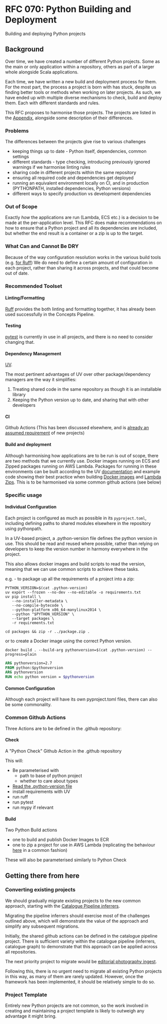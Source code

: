 # RFC 070: Python Building and Deployment

Building and deploying Python projects

## Background

Over time, we have created a number of different Python projects.  Some as the main or only application within a 
repository, others as part of a larger whole alongside Scala applications.

Each time, we have written a new build and deployment process for them. For the most part, the process a project 
is born with has stuck, despite us finding better tools or methods when working on later projects. As such, we have
ended up with multiple diverse mechanisms to check, build and deploy them.  Each with different standards and rules.

This RFC proposes to harmonise those projects.  The projects are listed in 
the [Appendix](appendix.md), alongside some description of their differences.

### Problems

The differences between the projects give rise to various challenges

* keeping things up to date - Python itself, dependencies, common settings
* different standards - type checking, introducing previously ignored warnings if we harmonise linting rules
* sharing code in different projects within the same repository
* ensuring all required code and dependencies get deployed
* running an equivalent environment locally on CI, and in production (PYTHONPATH, installed dependencies, Python versions)
* different ways to specify production vs development dependencies

### Out of Scope

Exactly _how_ the applications are run (Lambda, ECS etc.) is a decision to be made at the per-application level.
This RFC does make recommendations on how to ensure that a Python project and all its dependencies are included,
but whether the end result is a container or a zip is up to the target.

### What Can and Cannot Be DRY

Because of the way configuration resolution works in the various build tools (e.g. [for Ruff](https://docs.astral.sh/ruff/configuration/#config-file-discovery))
We do need to define a certain amount of configuration in each project, rather than sharing it across projects, 
and that could become out of date.

### Recommended Toolset

#### Linting/Formatting
[Ruff](https://docs.astral.sh/ruff/) provides the both linting and formatting together,
it has already been used successfully in the Concepts Pipeline.

#### Testing
[pytest](https://docs.pytest.org/) is currently in use in all projects, and there is no need to consider changing that.

#### Dependency Management

[UV](https://github.com/astral-sh/uv).

The most pertinent advantages of UV over other package/dependency managers are the way it simplifies:

1. Treating shared code in the same repository as though it is an installable library
2. Keeping the Python version up to date, and sharing that with other developers

#### CI

Github Actions (This has been discussed elsewhere, and is [already an assumed requirement](../069-catalogue_graph_ingestor#requirements) of new projects)

#### Build and deployment

Although harmonising how applications are to be run is out of scope, there are two methods that 
we currently use. Docker images running on ECS and Zipped packages running on AWS Lambda. Packages
for running in these environments can be built according to the UV [documentation](https://docs.astral.sh/uv/guides/integration/docker/#getting-started) and example code showing their best practice when building
[Docker images](https://github.com/astral-sh/uv-docker-example) and [Lambda Zips](https://docs.astral.sh/uv/guides/integration/aws-lambda/#deploying-a-zip-archive).  This is to be harmonised via some common github actions (see below)

### Specific usage

#### Individual Configuration

Each project is configured as much as possible in its `pyproject.toml`, including defining 
paths to shared modules elsewhere in the repository using pythonpath.

In a UV-based project, a .python-version file defines the python version in use. This should be read and reused where
possible, rather than relying on developers to keep the version number in harmony everywhere in the project.

This also allows docker images and build scripts to read the version, meaning that we can
use common scripts to achieve these tasks.

e.g. - to package up all the requirements of a project into a zip:
```shell
PYTHON_VERSION=$(cat .python-version)
uv export --frozen --no-dev --no-editable -o requirements.txt
uv pip install \
   --no-installer-metadata \
   --no-compile-bytecode \
   --python-platform x86_64-manylinux2014 \
   --python "$PYTHON_VERSION" \
   --target packages \
   -r requirements.txt

cd packages && zip -r ../package.zip .
```
or to create a Docker image using the correct Python version.
```shell
docker build . --build-arg pythonversion=$(cat .python-version) --progress=plain
```
```dockerfile
ARG pythonversion=2.7
FROM python:$pythonversion
ARG pythonversion
RUN echo python version = $pythonversion
```
#### Common Configuration

Although each project will have its own pyproject.toml files, there can also be 
some commonality.

### Common Github Actions

Three Actions are to be defined in the .github repository:

#### Check
A "Python Check" Github Action in the .github repository

This will:
* Be parameterised with
  * path to base of python project
  * whether to care about types
* [Read the .python-version file](https://github.com/actions/setup-python/blob/main/docs/advanced-usage.md#using-the-python-version-file-input) 
* install requirements with UV
* run ruff
* run pytest
* run mypy if relevant

#### Build

Two Python Build actions 
- one to build and publish Docker Images to ECR
- one to zip a project for use in AWS Lambda (replicating the behaviour [here](https://github.com/wellcomecollection/catalogue-pipeline/blob/6376672ef4338ab9496d4f5b3eb671eefd3e5923/.github/workflows/catalogue-graph-build.yml#L1) in a common fashion)

These will also be parameterised similarly to Python Check

## Getting there from here

### Converting existing projects

We should gradually migrate existing projects to the new common approach, starting with the 
[Catalogue Pipeline inferrers](https://github.com/wellcomecollection/catalogue-pipeline/tree/92727715888204ca82b86cc0fbf478e5ca46f2dc/pipeline/inferrer).

Migrating the pipeline inferrers should exercise most of the challenges outlined above, which will
demonstrate the value of the approach and simplify any subsequent migrations.

Initially, the shared github actions can be defined in the catalogue pipeline project. There is sufficient
variety within the catalogue pipeline (inferrers, catalogue graph) to demonstrate that this approach
can be applied across all repositories.

The next priority project to migrate would be [editorial photography ingest](https://github.com/wellcomecollection/editorial-photography-ingest).

Following this, there is no urgent need to migrate all existing Python projects in this way, as many of them are 
rarely updated.  However, once the framework has been implemented, it should be relatively simple
to do so.

### Project Template

Entirely new Python projects are not common, so the work involved in creating
and maintaining a project template is likely to outweigh any advantage it might bring.
